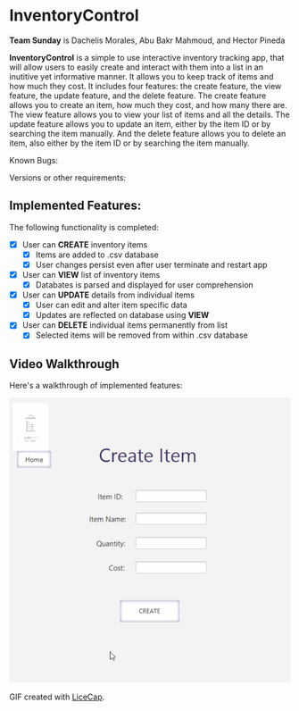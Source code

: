 # InventoryControl
**Team Sunday** is Dachelis Morales, Abu Bakr Mahmoud, and Hector Pineda

**InventoryControl** is a simple to use interactive inventory tracking app, 
that will allow users to easily create and interact with them into a list 
in an inutitive yet informative manner. It allows you to keep track 
of items and how much they cost. It includes four features: the create feature,
the view feature, the update feature, and the delete feature. The create feature allows
you to create an item, how much they cost, and how many there are. The view feature
allows you to view your list of items and all the details. The update feature allows 
you to update an item, either by the item ID or by searching the item manually. And the 
delete feature allows you to delete an item, also either by the item ID or by searching 
the item manually.

Known Bugs:


Versions or other requirements:


## Implemented Features:

The following functionality is completed:

- [x] User can **CREATE** inventory items 
  - [x] Items are added to .csv database
  - [x] User changes persist even after user terminate and restart app
- [x] User can **VIEW** list of inventory items
  - [x] Databates is parsed and displayed for user comprehension
- [x] User can **UPDATE** details from individual items
  - [x] User can edit and alter item specific data 
  - [x] Updates are reflected on database using **VIEW**
- [x] User can **DELETE** individual items permanently from list
  - [x] Selected items will be removed from within .csv database

## Video Walkthrough

Here's a walkthrough of implemented features:

<img src='https://github.com/UTSA-CS-3443/InventoryControl/blob/main/Groceries2/walkthrough.gif' />



GIF created with [LiceCap](http://www.cockos.com/licecap/).


